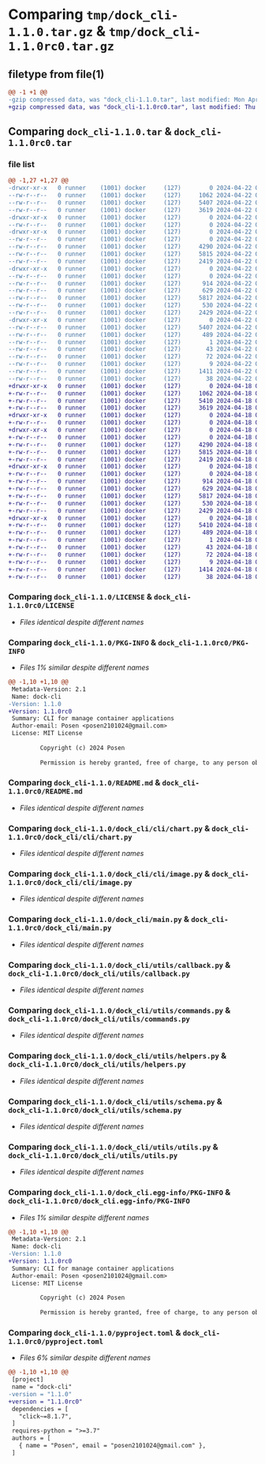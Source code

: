 # Comparing `tmp/dock_cli-1.1.0.tar.gz` & `tmp/dock_cli-1.1.0rc0.tar.gz`

## filetype from file(1)

```diff
@@ -1 +1 @@
-gzip compressed data, was "dock_cli-1.1.0.tar", last modified: Mon Apr 22 09:48:01 2024, max compression
+gzip compressed data, was "dock_cli-1.1.0rc0.tar", last modified: Thu Apr 18 01:41:43 2024, max compression
```

## Comparing `dock_cli-1.1.0.tar` & `dock_cli-1.1.0rc0.tar`

### file list

```diff
@@ -1,27 +1,27 @@
-drwxr-xr-x   0 runner    (1001) docker     (127)        0 2024-04-22 09:48:01.200578 dock_cli-1.1.0/
--rw-r--r--   0 runner    (1001) docker     (127)     1062 2024-04-22 09:47:44.000000 dock_cli-1.1.0/LICENSE
--rw-r--r--   0 runner    (1001) docker     (127)     5407 2024-04-22 09:48:01.200578 dock_cli-1.1.0/PKG-INFO
--rw-r--r--   0 runner    (1001) docker     (127)     3619 2024-04-22 09:47:44.000000 dock_cli-1.1.0/README.md
-drwxr-xr-x   0 runner    (1001) docker     (127)        0 2024-04-22 09:48:01.196578 dock_cli-1.1.0/dock_cli/
--rw-r--r--   0 runner    (1001) docker     (127)        0 2024-04-22 09:47:44.000000 dock_cli-1.1.0/dock_cli/__init__.py
-drwxr-xr-x   0 runner    (1001) docker     (127)        0 2024-04-22 09:48:01.196578 dock_cli-1.1.0/dock_cli/cli/
--rw-r--r--   0 runner    (1001) docker     (127)        0 2024-04-22 09:47:44.000000 dock_cli-1.1.0/dock_cli/cli/__init__.py
--rw-r--r--   0 runner    (1001) docker     (127)     4290 2024-04-22 09:47:44.000000 dock_cli-1.1.0/dock_cli/cli/chart.py
--rw-r--r--   0 runner    (1001) docker     (127)     5815 2024-04-22 09:47:44.000000 dock_cli-1.1.0/dock_cli/cli/image.py
--rw-r--r--   0 runner    (1001) docker     (127)     2419 2024-04-22 09:47:44.000000 dock_cli-1.1.0/dock_cli/main.py
-drwxr-xr-x   0 runner    (1001) docker     (127)        0 2024-04-22 09:48:01.200578 dock_cli-1.1.0/dock_cli/utils/
--rw-r--r--   0 runner    (1001) docker     (127)        0 2024-04-22 09:47:44.000000 dock_cli-1.1.0/dock_cli/utils/__init__.py
--rw-r--r--   0 runner    (1001) docker     (127)      914 2024-04-22 09:47:44.000000 dock_cli-1.1.0/dock_cli/utils/callback.py
--rw-r--r--   0 runner    (1001) docker     (127)      629 2024-04-22 09:47:44.000000 dock_cli-1.1.0/dock_cli/utils/commands.py
--rw-r--r--   0 runner    (1001) docker     (127)     5817 2024-04-22 09:47:44.000000 dock_cli-1.1.0/dock_cli/utils/helpers.py
--rw-r--r--   0 runner    (1001) docker     (127)      530 2024-04-22 09:47:44.000000 dock_cli-1.1.0/dock_cli/utils/schema.py
--rw-r--r--   0 runner    (1001) docker     (127)     2429 2024-04-22 09:47:44.000000 dock_cli-1.1.0/dock_cli/utils/utils.py
-drwxr-xr-x   0 runner    (1001) docker     (127)        0 2024-04-22 09:48:01.200578 dock_cli-1.1.0/dock_cli.egg-info/
--rw-r--r--   0 runner    (1001) docker     (127)     5407 2024-04-22 09:48:01.000000 dock_cli-1.1.0/dock_cli.egg-info/PKG-INFO
--rw-r--r--   0 runner    (1001) docker     (127)      489 2024-04-22 09:48:01.000000 dock_cli-1.1.0/dock_cli.egg-info/SOURCES.txt
--rw-r--r--   0 runner    (1001) docker     (127)        1 2024-04-22 09:48:01.000000 dock_cli-1.1.0/dock_cli.egg-info/dependency_links.txt
--rw-r--r--   0 runner    (1001) docker     (127)       43 2024-04-22 09:48:01.000000 dock_cli-1.1.0/dock_cli.egg-info/entry_points.txt
--rw-r--r--   0 runner    (1001) docker     (127)       72 2024-04-22 09:48:01.000000 dock_cli-1.1.0/dock_cli.egg-info/requires.txt
--rw-r--r--   0 runner    (1001) docker     (127)        9 2024-04-22 09:48:01.000000 dock_cli-1.1.0/dock_cli.egg-info/top_level.txt
--rw-r--r--   0 runner    (1001) docker     (127)     1411 2024-04-22 09:47:44.000000 dock_cli-1.1.0/pyproject.toml
--rw-r--r--   0 runner    (1001) docker     (127)       38 2024-04-22 09:48:01.200578 dock_cli-1.1.0/setup.cfg
+drwxr-xr-x   0 runner    (1001) docker     (127)        0 2024-04-18 01:41:43.165163 dock_cli-1.1.0rc0/
+-rw-r--r--   0 runner    (1001) docker     (127)     1062 2024-04-18 01:41:26.000000 dock_cli-1.1.0rc0/LICENSE
+-rw-r--r--   0 runner    (1001) docker     (127)     5410 2024-04-18 01:41:43.165163 dock_cli-1.1.0rc0/PKG-INFO
+-rw-r--r--   0 runner    (1001) docker     (127)     3619 2024-04-18 01:41:26.000000 dock_cli-1.1.0rc0/README.md
+drwxr-xr-x   0 runner    (1001) docker     (127)        0 2024-04-18 01:41:43.165163 dock_cli-1.1.0rc0/dock_cli/
+-rw-r--r--   0 runner    (1001) docker     (127)        0 2024-04-18 01:41:26.000000 dock_cli-1.1.0rc0/dock_cli/__init__.py
+drwxr-xr-x   0 runner    (1001) docker     (127)        0 2024-04-18 01:41:43.165163 dock_cli-1.1.0rc0/dock_cli/cli/
+-rw-r--r--   0 runner    (1001) docker     (127)        0 2024-04-18 01:41:26.000000 dock_cli-1.1.0rc0/dock_cli/cli/__init__.py
+-rw-r--r--   0 runner    (1001) docker     (127)     4290 2024-04-18 01:41:26.000000 dock_cli-1.1.0rc0/dock_cli/cli/chart.py
+-rw-r--r--   0 runner    (1001) docker     (127)     5815 2024-04-18 01:41:26.000000 dock_cli-1.1.0rc0/dock_cli/cli/image.py
+-rw-r--r--   0 runner    (1001) docker     (127)     2419 2024-04-18 01:41:26.000000 dock_cli-1.1.0rc0/dock_cli/main.py
+drwxr-xr-x   0 runner    (1001) docker     (127)        0 2024-04-18 01:41:43.165163 dock_cli-1.1.0rc0/dock_cli/utils/
+-rw-r--r--   0 runner    (1001) docker     (127)        0 2024-04-18 01:41:26.000000 dock_cli-1.1.0rc0/dock_cli/utils/__init__.py
+-rw-r--r--   0 runner    (1001) docker     (127)      914 2024-04-18 01:41:26.000000 dock_cli-1.1.0rc0/dock_cli/utils/callback.py
+-rw-r--r--   0 runner    (1001) docker     (127)      629 2024-04-18 01:41:26.000000 dock_cli-1.1.0rc0/dock_cli/utils/commands.py
+-rw-r--r--   0 runner    (1001) docker     (127)     5817 2024-04-18 01:41:26.000000 dock_cli-1.1.0rc0/dock_cli/utils/helpers.py
+-rw-r--r--   0 runner    (1001) docker     (127)      530 2024-04-18 01:41:26.000000 dock_cli-1.1.0rc0/dock_cli/utils/schema.py
+-rw-r--r--   0 runner    (1001) docker     (127)     2429 2024-04-18 01:41:26.000000 dock_cli-1.1.0rc0/dock_cli/utils/utils.py
+drwxr-xr-x   0 runner    (1001) docker     (127)        0 2024-04-18 01:41:43.165163 dock_cli-1.1.0rc0/dock_cli.egg-info/
+-rw-r--r--   0 runner    (1001) docker     (127)     5410 2024-04-18 01:41:43.000000 dock_cli-1.1.0rc0/dock_cli.egg-info/PKG-INFO
+-rw-r--r--   0 runner    (1001) docker     (127)      489 2024-04-18 01:41:43.000000 dock_cli-1.1.0rc0/dock_cli.egg-info/SOURCES.txt
+-rw-r--r--   0 runner    (1001) docker     (127)        1 2024-04-18 01:41:43.000000 dock_cli-1.1.0rc0/dock_cli.egg-info/dependency_links.txt
+-rw-r--r--   0 runner    (1001) docker     (127)       43 2024-04-18 01:41:43.000000 dock_cli-1.1.0rc0/dock_cli.egg-info/entry_points.txt
+-rw-r--r--   0 runner    (1001) docker     (127)       72 2024-04-18 01:41:43.000000 dock_cli-1.1.0rc0/dock_cli.egg-info/requires.txt
+-rw-r--r--   0 runner    (1001) docker     (127)        9 2024-04-18 01:41:43.000000 dock_cli-1.1.0rc0/dock_cli.egg-info/top_level.txt
+-rw-r--r--   0 runner    (1001) docker     (127)     1414 2024-04-18 01:41:26.000000 dock_cli-1.1.0rc0/pyproject.toml
+-rw-r--r--   0 runner    (1001) docker     (127)       38 2024-04-18 01:41:43.165163 dock_cli-1.1.0rc0/setup.cfg
```

### Comparing `dock_cli-1.1.0/LICENSE` & `dock_cli-1.1.0rc0/LICENSE`

 * *Files identical despite different names*

### Comparing `dock_cli-1.1.0/PKG-INFO` & `dock_cli-1.1.0rc0/PKG-INFO`

 * *Files 1% similar despite different names*

```diff
@@ -1,10 +1,10 @@
 Metadata-Version: 2.1
 Name: dock-cli
-Version: 1.1.0
+Version: 1.1.0rc0
 Summary: CLI for manage container applications
 Author-email: Posen <posen2101024@gmail.com>
 License: MIT License
         
         Copyright (c) 2024 Posen
         
         Permission is hereby granted, free of charge, to any person obtaining a copy
```

### Comparing `dock_cli-1.1.0/README.md` & `dock_cli-1.1.0rc0/README.md`

 * *Files identical despite different names*

### Comparing `dock_cli-1.1.0/dock_cli/cli/chart.py` & `dock_cli-1.1.0rc0/dock_cli/cli/chart.py`

 * *Files identical despite different names*

### Comparing `dock_cli-1.1.0/dock_cli/cli/image.py` & `dock_cli-1.1.0rc0/dock_cli/cli/image.py`

 * *Files identical despite different names*

### Comparing `dock_cli-1.1.0/dock_cli/main.py` & `dock_cli-1.1.0rc0/dock_cli/main.py`

 * *Files identical despite different names*

### Comparing `dock_cli-1.1.0/dock_cli/utils/callback.py` & `dock_cli-1.1.0rc0/dock_cli/utils/callback.py`

 * *Files identical despite different names*

### Comparing `dock_cli-1.1.0/dock_cli/utils/commands.py` & `dock_cli-1.1.0rc0/dock_cli/utils/commands.py`

 * *Files identical despite different names*

### Comparing `dock_cli-1.1.0/dock_cli/utils/helpers.py` & `dock_cli-1.1.0rc0/dock_cli/utils/helpers.py`

 * *Files identical despite different names*

### Comparing `dock_cli-1.1.0/dock_cli/utils/schema.py` & `dock_cli-1.1.0rc0/dock_cli/utils/schema.py`

 * *Files identical despite different names*

### Comparing `dock_cli-1.1.0/dock_cli/utils/utils.py` & `dock_cli-1.1.0rc0/dock_cli/utils/utils.py`

 * *Files identical despite different names*

### Comparing `dock_cli-1.1.0/dock_cli.egg-info/PKG-INFO` & `dock_cli-1.1.0rc0/dock_cli.egg-info/PKG-INFO`

 * *Files 1% similar despite different names*

```diff
@@ -1,10 +1,10 @@
 Metadata-Version: 2.1
 Name: dock-cli
-Version: 1.1.0
+Version: 1.1.0rc0
 Summary: CLI for manage container applications
 Author-email: Posen <posen2101024@gmail.com>
 License: MIT License
         
         Copyright (c) 2024 Posen
         
         Permission is hereby granted, free of charge, to any person obtaining a copy
```

### Comparing `dock_cli-1.1.0/pyproject.toml` & `dock_cli-1.1.0rc0/pyproject.toml`

 * *Files 6% similar despite different names*

```diff
@@ -1,10 +1,10 @@
 [project]
 name = "dock-cli"
-version = "1.1.0"
+version = "1.1.0rc0"
 dependencies = [
   "click~=8.1.7",
 ]
 requires-python = ">=3.7"
 authors = [
   { name = "Posen", email = "posen2101024@gmail.com" },
 ]
```


